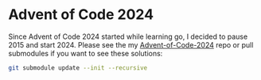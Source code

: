 # Advent of Code 2024

Since Advent of Code 2024 started while learning go, I decided to pause 2015 and start 2024. Please see the my [Advent-of-Code-2024](https://github.com/Mattrobby/Advent-of-Code-2024) repo or pull submodules if you want to see these solutions: 

```sh
git submodule update --init --recursive
```
